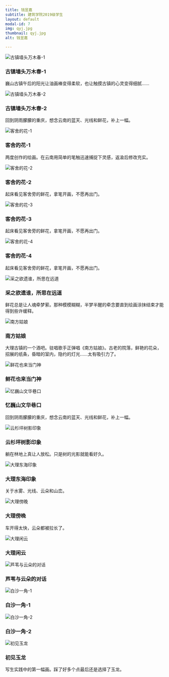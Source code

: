 ```yaml
---
title: 钱昱嘉
subtitle: 建筑学院2019级学生
layout: default
modal-id: 7
img: qyj.jpg
thumbnail: qyj.jpg
alt: 钱昱嘉

---
```


<img src="img/qyj/古镇墙头万木春-1.jpg" class="img-responsive img-centered" alt="古镇墙头万木春-1">
<h3>古镇墙头万木春-1</h3>
<p>巍山古镇午后的阳光让油画棒变得柔软，也让触摸古镇的心灵变得细腻……</p>
<img src="img/qyj/古镇墙头万木春-2.jpg" class="img-responsive img-centered" alt="古镇墙头万木春-2">
<h3>古镇墙头万木春-2</h3>
<p>回到阴雨朦朦的重庆，想念云南的蓝天、光线和鲜花，补上一幅。</p>
<img src="img/qyj/客舍的花-1.jpg" class="img-responsive img-centered" alt="客舍的花-1">
<h3>客舍的花-1</h3>
<p>两度创作的绘画。在云南用简单的笔触迅速捕捉下灵感，返渝后修改充实。</p>
<img src="img/qyj/客舍的花-2.jpg" class="img-responsive img-centered" alt="客舍的花-2">
<h3>客舍的花-2</h3>
<p>起床看见客舍旁的鲜花，拿笔开画，不愿再出门。</p>
<img src="img/qyj/客舍的花-3.jpg" class="img-responsive img-centered" alt="客舍的花-3">
<h3>客舍的花-3</h3>
<p>起床看见客舍旁的鲜花，拿笔开画，不愿再出门。</p>
<img src="img/qyj/客舍的花-4.jpg" class="img-responsive img-centered" alt="客舍的花-4">
<h3>客舍的花-4</h3>
<p>起床看见客舍旁的鲜花，拿笔开画，不愿再出门。</p>
<img src="img/qyj/采之欲遗谁，所思在远道.jpg" class="img-responsive img-centered" alt="采之欲遗谁，所思在远道">
<h3>采之欲遗谁，所思在远道</h3>
<p>鲜花总是让人魂牵梦萦。那种模模糊糊，半梦半醒的牵念要直到绘画涂抹结束才能得到些许缓释。</p>
<img src="img/qyj/南方姑娘.jpg" class="img-responsive img-centered" alt="南方姑娘">
<h3>南方姑娘</h3>
<p>大理古镇的一个酒吧。驻唱歌手正弹唱《南方姑娘》。古老的院落，鲜艳的花朵，招展的纸条，昏暗的室内，隐约的灯光……太有吸引力了。</p>
<img src="img/qyj/鲜花也来当门神.jpg" class="img-responsive img-centered" alt="鲜花也来当门神">
<h3>鲜花也来当门神</h3>
<p></p>
<img src="img/qyj/忆巍山文华巷口.jpg" class="img-responsive img-centered" alt="忆巍山文华巷口">
<h3>忆巍山文华巷口</h3>
<p>回到阴雨朦朦的重庆，想念云南的蓝天、光线和鲜花，补上一幅。</p>
<img src="img/qyj/云杉坪树影印象.jpg" class="img-responsive img-centered" alt="云杉坪树影印象">
<h3>云杉坪树影印象</h3>
<p>躺在林地上真让人放松。只是树的光影就能看好久。</p>
<img src="img/qyj/大理东海印象.jpg" class="img-responsive img-centered" alt="大理东海印象">
<h3>大理东海印象</h3>
<p>关于水雾、光线、云朵和山峦。</p>
<img src="img/qyj/大理傍晚.jpg" class="img-responsive img-centered" alt="大理傍晚">
<h3>大理傍晚</h3>
<p>车开得太快，云朵都被拉长了。</p>
<img src="img/qyj/大理闲云.jpg" class="img-responsive img-centered" alt="大理闲云">
<h3>大理闲云</h3>
<p></p>
<img src="img/qyj/芦苇与云朵的对话.jpg" class="img-responsive img-centered" alt="芦苇与云朵的对话">
<h3>芦苇与云朵的对话</h3>
<p></p>
<img src="img/qyj/白沙一角-1.jpg" class="img-responsive img-centered" alt="白沙一角-1">
<h3>白沙一角-1</h3>
<p></p>
<img src="img/qyj/白沙一角-2.jpg" class="img-responsive img-centered" alt="白沙一角-2">
<h3>白沙一角-2</h3>
<p></p>
<img src="img/qyj/初见玉龙.jpg" class="img-responsive img-centered" alt="初见玉龙">
<h3>初见玉龙</h3>
<p>写生实践中的第一幅画。踩了好多个点最后还是选择了玉龙。</p>